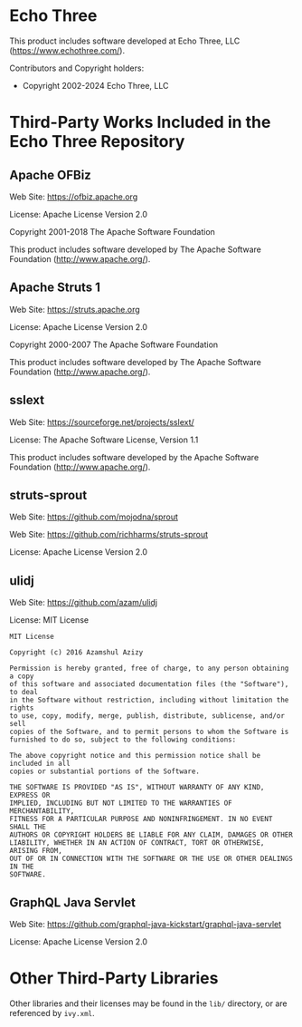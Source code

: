 # Echo Three

This product includes software developed at
Echo Three, LLC (https://www.echothree.com/).

Contributors and Copyright holders:

* Copyright 2002-2024 Echo Three, LLC

# Third-Party Works Included in the Echo Three Repository

## Apache OFBiz

Web Site: https://ofbiz.apache.org

License: Apache License Version 2.0

Copyright 2001-2018 The Apache Software Foundation

This product includes software developed by
The Apache Software Foundation (http://www.apache.org/).

## Apache Struts 1

Web Site: https://struts.apache.org

License: Apache License Version 2.0

Copyright 2000-2007 The Apache Software Foundation

This product includes software developed by
The Apache Software Foundation (http://www.apache.org/).

## sslext

Web Site: https://sourceforge.net/projects/sslext/

License: The Apache Software License, Version 1.1

This product includes software developed by the
Apache Software Foundation (http://www.apache.org/).

## struts-sprout

Web Site: https://github.com/mojodna/sprout

Web Site: https://github.com/richharms/struts-sprout

License: Apache License Version 2.0

## ulidj

Web Site: https://github.com/azam/ulidj

License: MIT License

```
MIT License

Copyright (c) 2016 Azamshul Azizy

Permission is hereby granted, free of charge, to any person obtaining a copy
of this software and associated documentation files (the "Software"), to deal
in the Software without restriction, including without limitation the rights
to use, copy, modify, merge, publish, distribute, sublicense, and/or sell
copies of the Software, and to permit persons to whom the Software is
furnished to do so, subject to the following conditions:

The above copyright notice and this permission notice shall be included in all
copies or substantial portions of the Software.

THE SOFTWARE IS PROVIDED "AS IS", WITHOUT WARRANTY OF ANY KIND, EXPRESS OR
IMPLIED, INCLUDING BUT NOT LIMITED TO THE WARRANTIES OF MERCHANTABILITY,
FITNESS FOR A PARTICULAR PURPOSE AND NONINFRINGEMENT. IN NO EVENT SHALL THE
AUTHORS OR COPYRIGHT HOLDERS BE LIABLE FOR ANY CLAIM, DAMAGES OR OTHER
LIABILITY, WHETHER IN AN ACTION OF CONTRACT, TORT OR OTHERWISE, ARISING FROM,
OUT OF OR IN CONNECTION WITH THE SOFTWARE OR THE USE OR OTHER DEALINGS IN THE
SOFTWARE.
```

## GraphQL Java Servlet

Web Site: https://github.com/graphql-java-kickstart/graphql-java-servlet

License: Apache License Version 2.0

# Other Third-Party Libraries

Other libraries and their licenses may be found in the `lib/` directory,
or are referenced by `ivy.xml`.
